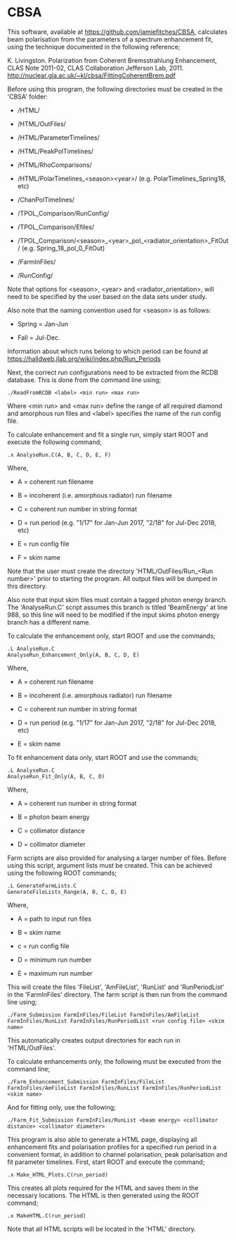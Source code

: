 # CBSA

This software, available at https://github.com/jamiefitches/CBSA, calculates beam polarisation from the parameters of a spectrum enhancement fit, using the technique documented in the following reference;

K. Livingston. Polarization from Coherent Bremsstrahlung Enhancement, CLAS Note 2011-02, CLAS Collaboration Jefferson Lab, 2011.
http://nuclear.gla.ac.uk/~kl/cbsa/FittingCoherentBrem.pdf

Before using this program, the following directories must be created in the 'CBSA' folder:

- /HTML/

- /HTML/OutFiles/

- /HTML/ParameterTimelines/

- /HTML/PeakPolTimelines/

- /HTML/RhoComparisons/

- /HTML/PolarTimelines_\<season\>\<year\>/ (e.g. PolarTimelines_Spring18, etc)
 
- /ChanPolTimelines/

- /TPOL_Comparison/RunConfig/

- /TPOL_Comparison/Efiles/

- /TPOL_Comparison/\<season\>_\<year\>\_pol\_\<radiator\_orientation\>\_FitOut/ (e.g. Spring\_18\_pol\_0\_FitOut)
 
- /FarmInFiles/

- /RunConfig/

Note that options for \<season\>, \<year\> and \<radiator\_orientation\>, will need to be specified by the user based on the data sets under study. 

Also note that the naming convention used for \<season\> is as follows:

- Spring = Jan-Jun 

- Fall = Jul-Dec. 

Information about which runs belong to which period can be found at https://halldweb.jlab.org/wiki/index.php/Run_Periods

Next, the correct run configurations need to be extracted from the RCDB database. This is done from the command line using;

```
./ReadFromRCDB <label> <min run> <max run>
```

Where \<min run\> and \<max run\> define the range of all required diamond and amorphous run files and \<label\> specifies the name of the run config file.

To calculate enhancement and fit a single run, simply start ROOT and execute the following command;

```
.x AnalyseRun.C(A, B, C, D, E, F)
```

Where,

- A = coherent run filename

- B = incoherent (i.e. amorphous radiator) run filename

- C = coherent run number in string format

- D = run period (e.g. "1/17" for Jan-Jun 2017, "2/18" for Jul-Dec 2018, etc)

- E = run config file

- F = skim name

Note that the user must create the directory 'HTML/OutFiles/Run_\<Run number\>' prior to starting the program. All output files will be dumped in this directory.

Also note that input skim files must contain a tagged photon energy branch. The 'AnalyseRun.C' script assumes this branch is titled 'BeamEnergy' at line 988, so this line will need to be modified if the input skims photon energy branch has a different name. 

To calculate the enhancement only, start ROOT and use the commands;

```
.L AnalyseRun.C
AnalyseRun_Enhancement_Only(A, B, C, D, E) 
```

Where,

- A = coherent run filename

- B = incoherent (i.e. amorphous radiator) run filename

- C = coherent run number in string format

- D = run period (e.g. "1/17" for Jan-Jun 2017, "2/18" for Jul-Dec 2018, etc)

- E = skim name

To fit enhancement data only, start ROOT and use the commands;

```
.L AnalyseRun.C
AnalyseRun_Fit_Only(A, B, C, D) 
```

Where,

- A = coherent run number in string format

- B = photon beam energy

- C = collimator distance

- D = collimator diameter

Farm scripts are also provided for analysing a larger number of files. Before using this script, argument lists must be created. This can be achieved using the following ROOT commands;

```
.L GenerateFarmLists.C
GenerateFileLists_Range(A, B, C, D, E)
```

Where,

- A = path to input run files

- B = skim name

- c = run config file

- D = minimum run number

- E = maximum run number

This will create the files 'FileList', 'AmFileList', 'RunList' and 'RunPeriodList' in the 'FarmInFiles' directory. The farm script is then run from the command line using;

```
./Farm_Submission FarmInFiles/FileList FarmInFiles/AmFileList FarmInFiles/RunList FarmInFiles/RunPeriodList <run config file> <skim name>
 ```
 
This automatically creates output directories for each run in 'HTML/OutFiles'. 

To calculate enhancements only, the following must be executed from the command line;  

```
./Farm_Enhancement_Submission FarmInFiles/FileList FarmInFiles/AmFileList FarmInFiles/RunList FarmInFiles/RunPeriodList <skim name>
```

And for fitting only, use the following;

```
./Farm_Fit_Submission FarmInFiles/RunList <beam energy> <collimator distance> <collimator diameter>
```

This program is also able to generate a HTML page, displaying all enhancement fits and polarisation profiles for a specified run period in a convenient format, in addition to channel polarisation, peak polarisation and fit parameter timelines. First, start ROOT and execute the command;

```
.x Make_HTML_Plots.C(run_period) 
```

This creates all plots required for the HTML and saves them in the necessary locations. The HTML is then generated using the ROOT command;

```
.x MakeHTML.C(run_period)
```

Note that all HTML scripts will be located in the 'HTML' directory. 
 
